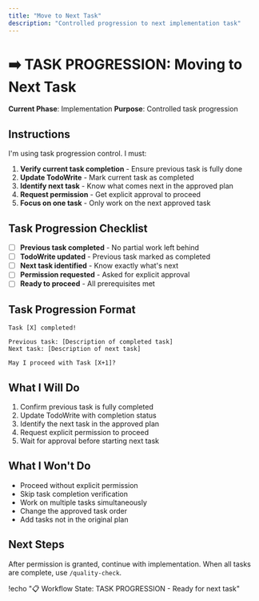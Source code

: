 ```yaml
---
title: "Move to Next Task"
description: "Controlled progression to next implementation task"
---
```


# ➡️ TASK PROGRESSION: Moving to Next Task

**Current Phase**: Implementation
**Purpose**: Controlled task progression

## Instructions

I'm using task progression control. I must:

1. **Verify current task completion** - Ensure previous task is fully done
2. **Update TodoWrite** - Mark current task as completed
3. **Identify next task** - Know what comes next in the approved plan
4. **Request permission** - Get explicit approval to proceed
5. **Focus on one task** - Only work on the next approved task

## Task Progression Checklist

- [ ] **Previous task completed** - No partial work left behind
- [ ] **TodoWrite updated** - Previous task marked as completed
- [ ] **Next task identified** - Know exactly what's next
- [ ] **Permission requested** - Asked for explicit approval
- [ ] **Ready to proceed** - All prerequisites met

## Task Progression Format

```
Task [X] completed! 

Previous task: [Description of completed task]
Next task: [Description of next task]

May I proceed with Task [X+1]?
```

## What I Will Do

1. Confirm previous task is fully completed
2. Update TodoWrite with completion status
3. Identify the next task in the approved plan
4. Request explicit permission to proceed
5. Wait for approval before starting next task

## What I Won't Do

- Proceed without explicit permission
- Skip task completion verification
- Work on multiple tasks simultaneously
- Change the approved task order
- Add tasks not in the original plan

## Next Steps

After permission is granted, continue with implementation. When all tasks are complete, use `/quality-check`.

!echo "📋 Workflow State: TASK PROGRESSION - Ready for next task"